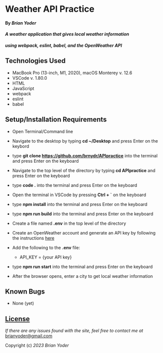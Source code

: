 # Weather API Practice

#### By _**Brian Yoder**_

#### _A weather application that gives local weather information_
#### _using webpack, eslint, babel, and the OpenWeather API_

## Technologies Used

* MacBook Pro (13-inch, M1, 2020), macOS Monterey v. 12.6
* VSCode v. 1.80.0
* HTML
* JavaScript
* webpack
* eslint
* babel


## Setup/Installation Requirements

* Open Terminal/Command line
* Navigate to the desktop by typing **cd ~/Desktop** and press Enter on the keybord
* type **git clone https://github.com/brnydr/APIpractice** into the terminal and press Enter on the keyboard
* Navigate to the top level of the directory by typing **cd APIpractice** and press Enter on the keyboard
* type **code .** into the terminal and press Enter on the keyboard
* Open the terminal in VSCode by pressing **Ctrl + `** on the keyboard

* type **npm install** into the terminal and press Enter on the keyboard
* type **npm run build** into the terminal and press Enter on the keyboard
* Create a file named **.env** in the top level of the directory 
* Create an OpenWeather account and generate an API key by following the instructions [here](https://openweathermap.org/appid)
* Add the following to the **.env** file:
  * API_KEY = {your API key}
* type **npm run start** into the terminal and press Enter on the keyboard
* After the browser opens, enter a city to get local weather information


## Known Bugs

* None (yet)

## [License](https://mit-license.org/)

_If there are any issues found with the site, feel free to contact me at_ [brianyoder@gmail.com](brianyoder@gmail.com)

Copyright (c) _2023_ _Brian Yoder_